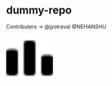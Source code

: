 # dummy-repo

Contributers ->
@jyotraval
@NEHANSHU

<img src="https://raw.githubusercontent.com/jyotraval/dummy-repo/main/tree_try.png" alt="Tree Structure" width="25%"/>
